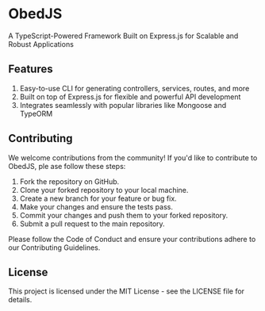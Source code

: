 # ObedJS

A TypeScript-Powered Framework Built on Express.js for Scalable and Robust Applications

## Features
1. Easy-to-use CLI for generating controllers, services, routes, and more
2. Built on top of Express.js for flexible and powerful API development
3. Integrates seamlessly with popular libraries like Mongoose and TypeORM 

## Contributing
We welcome contributions from the community! If you'd like to contribute to ObedJS, ple
ase follow these steps:

1. Fork the repository on GitHub.
2. Clone your forked repository to your local machine.
3. Create a new branch for your feature or bug fix.
4. Make your changes and ensure the tests pass.
5. Commit your changes and push them to your forked repository.
6. Submit a pull request to the main repository.

Please follow the Code of Conduct and ensure your contributions adhere to our Contributing Guidelines.

## License
This project is licensed under the MIT License - see the LICENSE file for details.